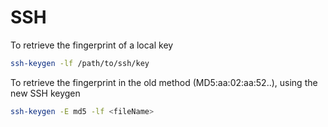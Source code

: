 SSH
===

To retrieve the fingerprint of a local key

```bash
ssh-keygen -lf /path/to/ssh/key
```

To retrieve the fingerprint in the old method (MD5:aa:02:aa:52..), using the new SSH keygen

```bash
ssh-keygen -E md5 -lf <fileName>
```
